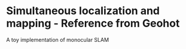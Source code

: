 # Simultaneous localization and mapping - Reference from Geohot
A toy implementation of monocular SLAM

